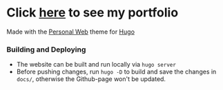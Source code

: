 # Click [here](https://lbess.github.io) to see my portfolio

Made with the [Personal Web](https://github.com/bjacquemet/personal-web) theme for [Hugo](https://gohugo.io/hugo-pipes/scss-sass/)

### Building and Deploying

* The website can be built and run locally via `hugo server`
* Before pushing changes, run `hugo -D` to build and save the changes in `docs/`, otherwise the Github-page won't be updated.
